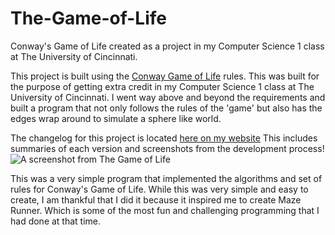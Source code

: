 # The-Game-of-Life
Conway's Game of Life created as a project in my Computer Science 1 class at The University of Cincinnati. 

This project is built using the [Conway Game of Life](https://en.wikipedia.org/wiki/Conway%27s_Game_of_Life) rules. This was built for the purpose of getting extra credit in my Computer Science 1 class at The University of Cincinnati. I went way above and beyond the requirements and built a program that not only follows the rules of the 'game' but also has the edges wrap around to simulate a sphere like world.

The changelog for this project is located [here on my website](http://alexdgray.com/pages/projects/gameOfLifeDetails.php) This includes summaries of each version and screenshots from the development process!
![A screenshot from The Game of Life](http://alexdgray.com/images/gameofLife/main.png)

This was a very simple program that implemented the algorithms and set of rules for Conway's Game of Life. While this was very simple and easy to create, I am thankful that I did it because it inspired me to create Maze Runner. Which is some of the most fun and challenging programming that I had done at that time.
